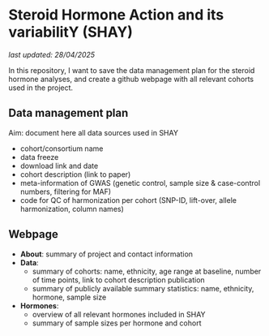 # Steroid Hormone Action and its variabilitY (SHAY)

_last updated: 28/04/2025_

In this repository, I want to save the data management plan for the steroid hormone analyses, and create a github webpage with all relevant cohorts used in the project. 

## Data management plan 

Aim: document here all data sources used in SHAY

- cohort/consortium name
- data freeze
- download link and date
- cohort description (link to paper)
- meta-information of GWAS (genetic control, sample size & case-control numbers, filtering for MAF)
- code for QC of harmonization per cohort (SNP-ID, lift-over, allele harmonization, column names)

## Webpage

- **About**: summary of project and contact information
- **Data**:
    - summary of cohorts: name, ethnicity, age range at baseline, number of time points, link to cohort description publication
    - summary of publicly available summary statistics: name, ethnicity, hormone, sample size
- **Hormones**:
    - overview of all relevant hormones included in SHAY
    - summary of sample sizes per hormone and cohort
